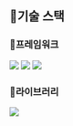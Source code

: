 ## 📝기술 스택

### 📍프레임워크

<img src="https://img.shields.io/badge/Typescript-4.8.3-3776AB?style=for-the-badge"> <img src="https://img.shields.io/badge/React-18.2.0-61DAFB?style=for-the-badge"> <img src="https://img.shields.io/badge/Next.js-12.3.0-000000?style=for-the-badge">

### 📍라이브러리
<img src="https://img.shields.io/badge/Storybook-6.5.12-319795?style=for-the-badge">
